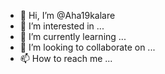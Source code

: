 - 👋 Hi, I’m @Aha19kalare
- 👀 I’m interested in ...
- 🌱 I’m currently learning ...
- 💞️ I’m looking to collaborate on ...
- 📫 How to reach me ...

<!---
Aha19kalare/Aha19kalare is a ✨ special ✨ repository because its `README.md` (this file) appears on your GitHub profile.
You can click the Preview link to take a look at your changes.
--->
